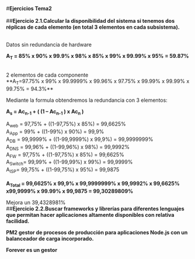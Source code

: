 ﻿#**Ejercicios Tema2**</br></br>
##**Ejercicio 2.1.Calcular la disponibilidad del sistema si tenemos dos réplicas de cada elemento (en total 3 elementos en cada subsistema).**

</br>
Datos sin redundancia de hardware</br>

**A<sub>T</sub> = 85% x 90% x 99.9% x 98% x 85% x 99% x 99.99% x 95% = 59.87%**

</br>
2 elementos de cada componente
</br>
 **A<sub>T</sub>=97.75% x 99% x 99.9999% x 99.96% x 97.75% x 99.99% x 99.99% x 99.75% = 94.3%**
 
Mediante la formula obtendremos la redundancia con 3 elementos:</br>

**A<sub>s</sub> = Ac<sub>n-1</sub> + ( (1 – Ac<sub>n-1</sub> ) x Ac<sub>n</sub> )**
</br>

A<sub>web</sub> = 97,75% + ((1-97,75%) x 85%) = 99,6625%
</br>
A<sub>App</sub> = 99% + ((1-99%) x 90%) = 99,9%
</br>
A<sub>DB</sub> = 99,9999% + ((1-99,9999%) x 99,9%) = 99,9999999%
</br>
A<sub>DNS</sub> = 99,96% + ((1-99,96%) x 98%) = 99,9992%
</br>
A<sub>FW</sub> = 97,75% + ((1-97,75%) x 85%) = 99,6625%
</br>
A<sub>Switch</sub>= 99,99% + ((1-99,99%) x 99%) = 99,9999%
</br>
A<sub>ISP</sub>= 99,75% + ((1-99,75%) x 95%) = 99,9875
</br>
</br>
**A<sub>Total </sub>= 99,6625% x 99,9% x 99,9999999% x 99,9992% x 99,6625% x99,9999% x 99.99% x 99,9875 = 99,30289809%**
</br>

Mejora un 39,4328981%
</br>
##**Ejercicio 2.2.Buscar frameworks y librerías para diferentes lenguajes que permitan hacer aplicaciones altamente disponibles con relativa facilidad.**

**PM2 gestor de procesos de producción para aplicaciones Node.js con un balanceador de carga incorporado.**

**Forever es un gestor**







